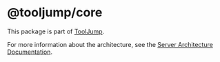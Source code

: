 # @tooljump/core

This package is part of [ToolJump](http://localhost:3001/).

For more information about the architecture, see the [Server Architecture Documentation](http://localhost:3001/docs/server-architecture).

